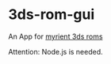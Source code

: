 # 3ds-rom-gui
An App for [myrient 3ds roms]([https://link-url-here.org](https://myrient.erista.me/files/No-Intro/Nintendo%20-%20Nintendo%203DS%20(Decrypted)/)https://myrient.erista.me/files/No-Intro/Nintendo%20-%20Nintendo%203DS%20(Decrypted)/)

Attention: Node.js is needed.
